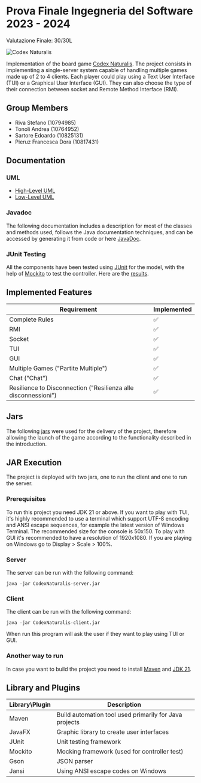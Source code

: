 # Prova Finale Ingegneria del Software 2023 - 2024
Valutazione Finale: 30/30L

![Codex Naturalis](https://github.com/andreatonoli/progetto_ing_sw/blob/main/src/main/resources/images/background.png)

Implementation of the board game [Codex Naturalis](https://www.craniocreations.it/prodotto/codex-naturalis). The project consists in implementing a single-server system capable of handling multiple games made up of 2 to 4 clients.
Each player could play using a Text User Interface (TUI) or a Graphical User Interface (GUI). They can also choose the type of their connection between socket and Remote Method Interface (RMI).

## Group Members

- Riva Stefano (10794985)
- Tonoli Andrea (10764952)
- Sartore Edoardo (10825131)
- Pieruz Francesca Dora (10817431)

## Documentation

### UML
- [High-Level UML](https://github.com/andreatonoli/progetto_ing_sw/tree/master/deliverables/UML)
- [Low-Level UML](https://github.com/andreatonoli/progetto_ing_sw/blob/master/deliverables/UML/low_level_UML.png)

### Javadoc

The following documentation includes a description for most of the classes and methods used, follows the Java documentation techniques, and can be accessed by generating it from code or here [JavaDoc](https://github.com/andreatonoli/progetto_ing_sw/tree/master/deliverables/javadoc).

### JUnit Testing

All the components have been tested using [JUnit](https://junit.org/junit5/) for the model, with the help of [Mockito](https://site.mockito.org/) to test the controller. Here are the [results](https://github.com/andreatonoli/progetto_ing_sw/blob/master/deliverables/Test_Results.png).

## Implemented Features

|  Requirement   | Implemented |
| -------------- | ----------- |
| Complete Rules | :white_check_mark: |
| RMI | :white_check_mark: |
| Socket | :white_check_mark: |
| TUI | :white_check_mark: |
| GUI | :white_check_mark: |
| Multiple Games ("Partite Multiple") | :white_check_mark: |
| Chat ("Chat") | :white_check_mark: |
| Resilience to Disconnection ("Resilienza alle disconnessioni") | :white_check_mark: |

## Jars

The following [jars](https://github.com/andreatonoli/progetto_ing_sw/tree/master/deliverables/jars) were used for the delivery of the project, therefore allowing the launch of the game according to the functionality described in the introduction.

## JAR Execution

The project is deployed with two jars, one to run the client and one to run the server.

### Prerequisites

To run this project you need JDK 21 or above.
If you want to play with TUI, it's highly recommended to use a terminal which support UTF-8 encoding and ANSI escape sequences, for example the latest version of Windows Terminal. The recommended size for the console is 50x150.
To play with GUI it's recommended to have a resolution of 1920x1080. If you are playing on Windows go to Display > Scale > 100%. 

### Server

The server can be run with the following command:

    java -jar CodexNaturalis-server.jar

### Client

The client can be run with the following command:

    java -jar CodexNaturalis-client.jar

When run this program will ask the user if they want to play using TUI or GUI.

### Another way to run

In case you want to build the project you need to install [Maven](https://maven.apache.org/) and [JDK 21](https://www.oracle.com/it/java/technologies/downloads/#java21).

## Library and Plugins

| Library\Plugin | Description |
|----------------|-------------|
| Maven | Build automation tool used primarily for Java projects |
| JavaFX | Graphic library to create user interfaces |
| JUnit | Unit testing framework |
| Mockito | Mocking framework (used for controller test) |
| Gson | JSON parser |
| Jansi | Using ANSI escape codes on Windows |
